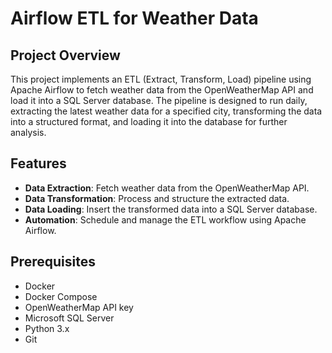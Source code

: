 # Airflow ETL for Weather Data

## Project Overview

This project implements an ETL (Extract, Transform, Load) pipeline using Apache Airflow to fetch weather data from the OpenWeatherMap API and load it into a SQL Server database. The pipeline is designed to run daily, extracting the latest weather data for a specified city, transforming the data into a structured format, and loading it into the database for further analysis.

## Features

- **Data Extraction**: Fetch weather data from the OpenWeatherMap API.
- **Data Transformation**: Process and structure the extracted data.
- **Data Loading**: Insert the transformed data into a SQL Server database.
- **Automation**: Schedule and manage the ETL workflow using Apache Airflow.

## Prerequisites

- Docker
- Docker Compose
- OpenWeatherMap API key
- Microsoft SQL Server
- Python 3.x
- Git
